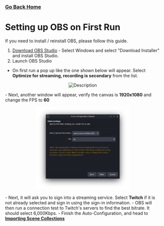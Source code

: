 ### [Go Back Home](/README.md)
# Setting up OBS on First Run
If you need to install / reinstall OBS, please follow this guide.

1. [Download OBS Studio](https://obsproject.com/download) - Select Windows and select "Download Installer" and install OBS Studio.
2. Launch OBS Studio 
- On first run a pop up like the one shown below will appear. Select **Optimize for streaming, recording is secondary** from the list.
<p align="center">
    <img src="https://obsproject.com/media/pages/kb/quick-start-guide/0a7db409d3-1674187038/auto-config-wizard-1.png" alt="Description" width="300">
</p>
- Next, another window will appear, verify the canvas is <b>1920x1080</b> and change the FPS to <b>60</b>
<p align="center">
    <img src="/Assets/Screenshot_20251014_132230.png" alt="Description" width="300">
</p>
- Next, it will ask you to sign into a streaming service. Select <b>Twitch</b> if it is not already selected and sign in using the sign-in information.<!-- add a photo showing the stream selector page -->
- OBS will then run a connection test to Twitch's servers to find the best bitrate. It should select 6,000Kbps.
- Finish the Auto-Configuration, and head to <b><a href="/import.md">Importing Scene Collections</a></b>
